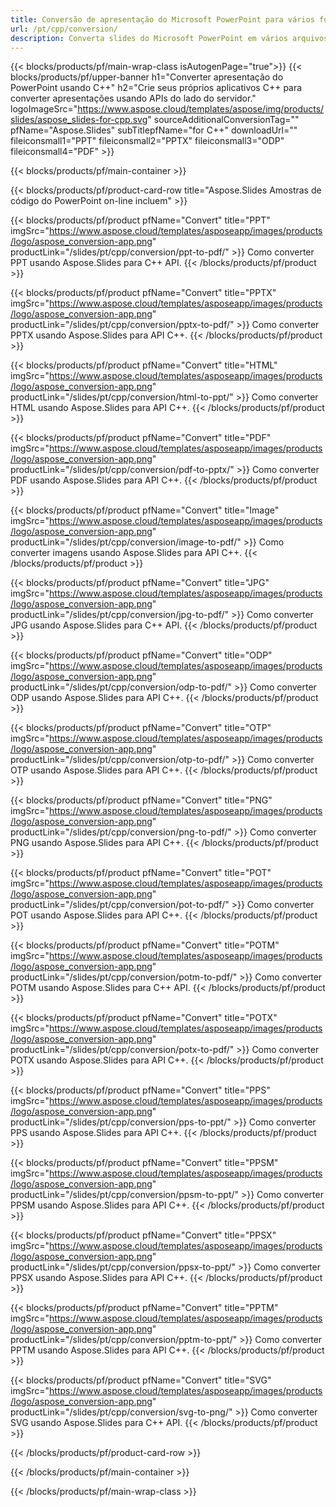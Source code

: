 ```yaml
---
title: Conversão de apresentação do Microsoft PowerPoint para vários formatos usando C++
url: /pt/cpp/conversion/
description: Converta slides do Microsoft PowerPoint em vários arquivos, incluindo HTML, PDF e formatos de imagem em aplicativos baseados em C++.
---
```


{{< blocks/products/pf/main-wrap-class isAutogenPage="true">}}
{{< blocks/products/pf/upper-banner h1="Converter apresentação do PowerPoint usando C++" h2="Crie seus próprios aplicativos C++ para converter apresentações usando APIs do lado do servidor." logoImageSrc="https://www.aspose.cloud/templates/aspose/img/products/slides/aspose_slides-for-cpp.svg" sourceAdditionalConversionTag="" pfName="Aspose.Slides" subTitlepfName="for C++" downloadUrl="" fileiconsmall1="PPT" fileiconsmall2="PPTX" fileiconsmall3="ODP" fileiconsmall4="PDF" >}}

{{< blocks/products/pf/main-container >}}

{{< blocks/products/pf/product-card-row title="Aspose.Slides Amostras de código do PowerPoint on-line incluem" >}}

{{< blocks/products/pf/product pfName="Convert" title="PPT" imgSrc="https://www.aspose.cloud/templates/asposeapp/images/products/logo/aspose_conversion-app.png" productLink="/slides/pt/cpp/conversion/ppt-to-pdf/" >}}
Como converter PPT usando Aspose.Slides para C++ API.
{{< /blocks/products/pf/product >}}

{{< blocks/products/pf/product pfName="Convert" title="PPTX" imgSrc="https://www.aspose.cloud/templates/asposeapp/images/products/logo/aspose_conversion-app.png" productLink="/slides/pt/cpp/conversion/pptx-to-pdf/" >}}
Como converter PPTX usando Aspose.Slides para API C++.
{{< /blocks/products/pf/product >}}

{{< blocks/products/pf/product pfName="Convert" title="HTML" imgSrc="https://www.aspose.cloud/templates/asposeapp/images/products/logo/aspose_conversion-app.png" productLink="/slides/pt/cpp/conversion/html-to-ppt/" >}}
Como converter HTML usando Aspose.Slides para API C++.
{{< /blocks/products/pf/product >}}

{{< blocks/products/pf/product pfName="Convert" title="PDF" imgSrc="https://www.aspose.cloud/templates/asposeapp/images/products/logo/aspose_conversion-app.png" productLink="/slides/pt/cpp/conversion/pdf-to-pptx/" >}}
Como converter PDF usando Aspose.Slides para API C++.
{{< /blocks/products/pf/product >}}

{{< blocks/products/pf/product pfName="Convert" title="Image" imgSrc="https://www.aspose.cloud/templates/asposeapp/images/products/logo/aspose_conversion-app.png" productLink="/slides/pt/cpp/conversion/image-to-pdf/" >}}
Como converter imagens usando Aspose.Slides para API C++.
{{< /blocks/products/pf/product >}}

{{< blocks/products/pf/product pfName="Convert" title="JPG" imgSrc="https://www.aspose.cloud/templates/asposeapp/images/products/logo/aspose_conversion-app.png" productLink="/slides/pt/cpp/conversion/jpg-to-pdf/" >}}
Como converter JPG usando Aspose.Slides para C++ API.
{{< /blocks/products/pf/product >}}

{{< blocks/products/pf/product pfName="Convert" title="ODP" imgSrc="https://www.aspose.cloud/templates/asposeapp/images/products/logo/aspose_conversion-app.png" productLink="/slides/pt/cpp/conversion/odp-to-pdf/" >}}
Como converter ODP usando Aspose.Slides para API C++.
{{< /blocks/products/pf/product >}}

{{< blocks/products/pf/product pfName="Convert" title="OTP" imgSrc="https://www.aspose.cloud/templates/asposeapp/images/products/logo/aspose_conversion-app.png" productLink="/slides/pt/cpp/conversion/otp-to-pdf/" >}}
Como converter OTP usando Aspose.Slides para API C++.
{{< /blocks/products/pf/product >}}

{{< blocks/products/pf/product pfName="Convert" title="PNG" imgSrc="https://www.aspose.cloud/templates/asposeapp/images/products/logo/aspose_conversion-app.png" productLink="/slides/pt/cpp/conversion/png-to-pdf/" >}}
Como converter PNG usando Aspose.Slides para API C++.
{{< /blocks/products/pf/product >}}

{{< blocks/products/pf/product pfName="Convert" title="POT" imgSrc="https://www.aspose.cloud/templates/asposeapp/images/products/logo/aspose_conversion-app.png" productLink="/slides/pt/cpp/conversion/pot-to-pdf/" >}}
Como converter POT usando Aspose.Slides para API C++.
{{< /blocks/products/pf/product >}}

{{< blocks/products/pf/product pfName="Convert" title="POTM" imgSrc="https://www.aspose.cloud/templates/asposeapp/images/products/logo/aspose_conversion-app.png" productLink="/slides/pt/cpp/conversion/potm-to-pdf/" >}}
Como converter POTM usando Aspose.Slides para C++ API.
{{< /blocks/products/pf/product >}}

{{< blocks/products/pf/product pfName="Convert" title="POTX" imgSrc="https://www.aspose.cloud/templates/asposeapp/images/products/logo/aspose_conversion-app.png" productLink="/slides/pt/cpp/conversion/potx-to-pdf/" >}}
Como converter POTX usando Aspose.Slides para API C++.
{{< /blocks/products/pf/product >}}

{{< blocks/products/pf/product pfName="Convert" title="PPS" imgSrc="https://www.aspose.cloud/templates/asposeapp/images/products/logo/aspose_conversion-app.png" productLink="/slides/pt/cpp/conversion/pps-to-ppt/" >}}
Como converter PPS usando Aspose.Slides para API C++.
{{< /blocks/products/pf/product >}}

{{< blocks/products/pf/product pfName="Convert" title="PPSM" imgSrc="https://www.aspose.cloud/templates/asposeapp/images/products/logo/aspose_conversion-app.png" productLink="/slides/pt/cpp/conversion/ppsm-to-ppt/" >}}
Como converter PPSM usando Aspose.Slides para API C++.
{{< /blocks/products/pf/product >}}

{{< blocks/products/pf/product pfName="Convert" title="PPSX" imgSrc="https://www.aspose.cloud/templates/asposeapp/images/products/logo/aspose_conversion-app.png" productLink="/slides/pt/cpp/conversion/ppsx-to-ppt/" >}}
Como converter PPSX usando Aspose.Slides para API C++.
{{< /blocks/products/pf/product >}}

{{< blocks/products/pf/product pfName="Convert" title="PPTM" imgSrc="https://www.aspose.cloud/templates/asposeapp/images/products/logo/aspose_conversion-app.png" productLink="/slides/pt/cpp/conversion/pptm-to-ppt/" >}}
Como converter PPTM usando Aspose.Slides para API C++.
{{< /blocks/products/pf/product >}}

{{< blocks/products/pf/product pfName="Convert" title="SVG" imgSrc="https://www.aspose.cloud/templates/asposeapp/images/products/logo/aspose_conversion-app.png" productLink="/slides/pt/cpp/conversion/svg-to-png/" >}}
Como converter SVG usando Aspose.Slides para C++ API.
{{< /blocks/products/pf/product >}}

{{< /blocks/products/pf/product-card-row >}}

{{< /blocks/products/pf/main-container >}}
    
{{< /blocks/products/pf/main-wrap-class >}}
